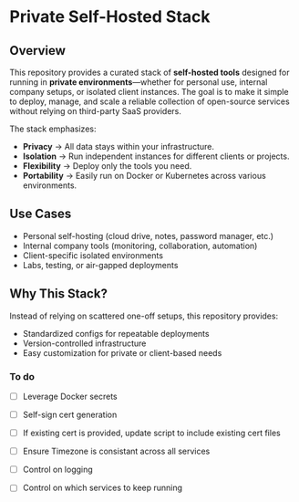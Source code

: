 
# Private Self-Hosted Stack

## Overview

This repository provides a curated stack of **self-hosted tools** designed for running in **private environments**—whether for personal use, internal company setups, or isolated client instances. The goal is to make it simple to deploy, manage, and scale a reliable collection of open-source services without relying on third-party SaaS providers.

The stack emphasizes:

* **Privacy** → All data stays within your infrastructure.
* **Isolation** → Run independent instances for different clients or projects.
* **Flexibility** → Deploy only the tools you need.
* **Portability** → Easily run on Docker or Kubernetes across various environments.

## Use Cases

* Personal self-hosting (cloud drive, notes, password manager, etc.)
* Internal company tools (monitoring, collaboration, automation)
* Client-specific isolated environments
* Labs, testing, or air-gapped deployments

## Why This Stack?

Instead of relying on scattered one-off setups, this repository provides:

* Standardized configs for repeatable deployments
* Version-controlled infrastructure
* Easy customization for private or client-based needs


### To do
- [ ] Leverage Docker secrets
- [ ] Self-sign cert generation
- [ ] If existing cert is provided, update script to include existing cert files
- [ ] Ensure Timezone is consistant across all services
- [ ] Control on logging
- [ ] Control on which services to keep running

